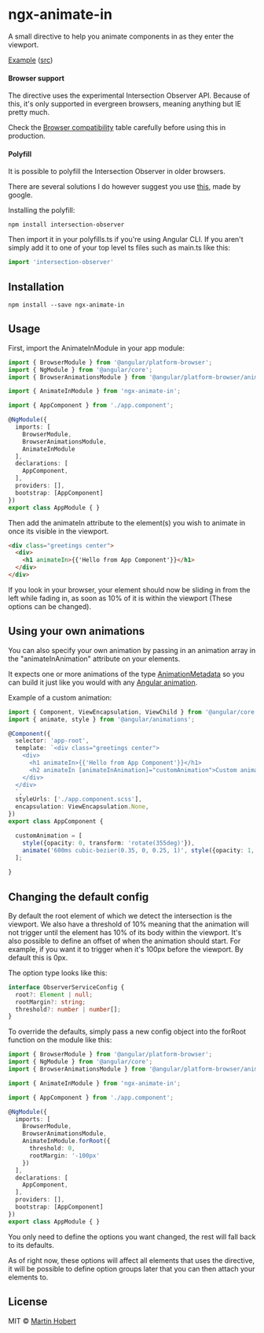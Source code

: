 # ngx-animate-in
A small directive to help you animate components in as they enter the viewport.

[Example](https://ngx-animate-in-example.stackblitz.io/) ([src](https://stackblitz.com/edit/ngx-animate-in-example?file=app%2Fproduct-list%2Fproduct-list.component.html))

#### Browser support
The directive uses the experimental Intersection Observer API. Because of this, it's only supported in evergreen browsers, meaning anything but IE pretty much. 

Check the [Browser compatibility](https://developer.mozilla.org/en-US/docs/Web/API/Intersection_Observer_API#Browser_compatibility) table carefully before using this in production.

#### Polyfill
It is possible to polyfill the Intersection Observer in older browsers.

There are several solutions I do however suggest you use [this](https://github.com/w3c/IntersectionObserver/tree/master/polyfill), made by google.

Installing the polyfill:

```
npm install intersection-observer
```

Then import it in your polyfills.ts if you're using Angular CLI. If you aren't simply add it to one of your top level ts files such as main.ts like this:

```typescript
import 'intersection-observer'
```

## Installation

```
npm install --save ngx-animate-in
```

## Usage
First, import the AnimateInModule in your app module:

```typescript
import { BrowserModule } from '@angular/platform-browser';
import { NgModule } from '@angular/core';
import { BrowserAnimationsModule } from '@angular/platform-browser/animations';

import { AnimateInModule } from 'ngx-animate-in';

import { AppComponent } from './app.component';

@NgModule({
  imports: [
    BrowserModule,
    BrowserAnimationsModule,
    AnimateInModule
  ],
  declarations: [
    AppComponent,
  ],
  providers: [],
  bootstrap: [AppComponent]
})
export class AppModule { }
```

Then add the animateIn attribute to the element(s) you wish to animate in once its visible in the viewport.

```html
<div class="greetings center">
  <div>
    <h1 animateIn>{{'Hello from App Component'}}</h1>
  </div>
</div>
```

If you look in your browser, your element should now be sliding in from the left while fading in, as soon as 10% of it is within the viewport (These options can be changed).


## Using your own animations

You can also specify your own animation by passing in an animation array in the "animateInAnimation" attribute on your elements.

It expects one or more animations of the type [AnimationMetadata](https://angular.io/api/animations/AnimationMetadata) so you can build it just like you would with any [Angular animation](https://angular.io/api/animations/animation).

Example of a custom animation:

```typescript
import { Component, ViewEncapsulation, ViewChild } from '@angular/core';
import { animate, style } from '@angular/animations';

@Component({
  selector: 'app-root',
  template: `<div class="greetings center">
    <div>
      <h1 animateIn>{{'Hello from App Component'}}</h1>
      <h2 animateIn [animateInAnimation]="customAnimation">Custom animation!</h2>
    </div>
  </div>
  `,
  styleUrls: ['./app.component.scss'],
  encapsulation: ViewEncapsulation.None,
})
export class AppComponent {

  customAnimation = [
    style({opacity: 0, transform: 'rotate(355deg)'}),
    animate('600ms cubic-bezier(0.35, 0, 0.25, 1)', style({opacity: 1, transform: 'rotate(0deg)'}))
  ];
  
}
```

## Changing the default config
By default the root element of which we detect the intersection is the viewport. We also have a threshold of 10% meaning that the animation will not trigger until the element has 10% of its body within the viewport. It's also possible to define an offset of when the animation should start. For example, if you want it to trigger when it's 100px before the viewport. By default this is 0px.

The option type looks like this:
```typescript
interface ObserverServiceConfig {
  root?: Element | null;
  rootMargin?: string;
  threshold?: number | number[];
}
```

To override the defaults, simply pass a new config object into the forRoot function on the module like this:

```typescript
import { BrowserModule } from '@angular/platform-browser';
import { NgModule } from '@angular/core';
import { BrowserAnimationsModule } from '@angular/platform-browser/animations';

import { AnimateInModule } from 'ngx-animate-in';

import { AppComponent } from './app.component';

@NgModule({
  imports: [
    BrowserModule,
    BrowserAnimationsModule,
    AnimateInModule.forRoot({
      threshold: 0,
      rootMargin: '-100px'
    })
  ],
  declarations: [
    AppComponent,
  ],
  providers: [],
  bootstrap: [AppComponent]
})
export class AppModule { }
```
You only need to define the options you want changed, the rest will fall back to its defaults.

As of right now, these options will affect all elements that uses the directive, it will be possible to define option groups later that you can then attach your elements to.

## License

MIT © [Martin Hobert](http://mereommig.dk)
